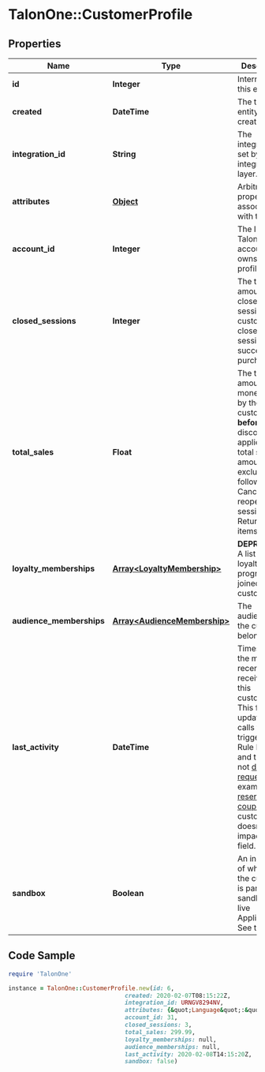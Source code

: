 # TalonOne::CustomerProfile

## Properties

Name | Type | Description | Notes
------------ | ------------- | ------------- | -------------
**id** | **Integer** | Internal ID of this entity. | 
**created** | **DateTime** | The time this entity was created. | 
**integration_id** | **String** | The integration ID set by your integration layer. | 
**attributes** | [**Object**](.md) | Arbitrary properties associated with this item. | 
**account_id** | **Integer** | The ID of the Talon.One account that owns this profile. | 
**closed_sessions** | **Integer** | The total amount of closed sessions by a customer. A closed session is a successful purchase. | 
**total_sales** | **Float** | The total amount of money spent by the customer **before** discounts are applied.  The total sales amount excludes the following: - Cancelled or reopened sessions. - Returned items.  | 
**loyalty_memberships** | [**Array&lt;LoyaltyMembership&gt;**](LoyaltyMembership.md) | **DEPRECATED** A list of loyalty programs joined by the customer.  | [optional] 
**audience_memberships** | [**Array&lt;AudienceMembership&gt;**](AudienceMembership.md) | The audiences the customer belongs to. | [optional] 
**last_activity** | **DateTime** | Timestamp of the most recent event received from this customer. This field is updated on calls that trigger the Rule Engine and that are not [dry requests](https://docs.talon.one/docs/dev/integration-api/dry-requests/#overlay).  For example, [reserving a coupon](https://docs.talon.one/integration-api#operation/createCouponReservation) for a customer doesn&#39;t impact this field.  | 
**sandbox** | **Boolean** | An indicator of whether the customer is part of a sandbox or live Application. See the [docs](https://docs.talon.one/docs/product/applications/overview#application-environments).  | [optional] 

## Code Sample

```ruby
require 'TalonOne'

instance = TalonOne::CustomerProfile.new(id: 6,
                                 created: 2020-02-07T08:15:22Z,
                                 integration_id: URNGV8294NV,
                                 attributes: {&quot;Language&quot;:&quot;english&quot;,&quot;ShippingCountry&quot;:&quot;DE&quot;},
                                 account_id: 31,
                                 closed_sessions: 3,
                                 total_sales: 299.99,
                                 loyalty_memberships: null,
                                 audience_memberships: null,
                                 last_activity: 2020-02-08T14:15:20Z,
                                 sandbox: false)
```


